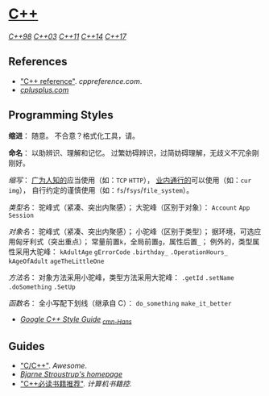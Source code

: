 # [C++](https://isocpp.org/)

[*C++98*](https://iso.org/standard/25845.html)
[*C++03*](https://iso.org/standard/38110.html)
[*C++11*](https://iso.org/standard/50372.html)
[*C++14*](https://iso.org/standard/64029.html)
[*C++17*](https://iso.org/standard/68564.html)

## References

+ ["C++ reference"](http://en.cppreference.com/w/cpp). *cppreference.com*.
+ [*cplusplus.com*](http://cplusplus.com/)

## Programming Styles

**缩进**：
随意。
不合意？格式化工具，请。

**命名**：
以助辨识、理解和记忆。
过繁妨碍辨识，过简妨碍理解，无歧义不冗余刚刚好。

*缩写*：
[广为人知的](http://wikipedia.org "Wikipedia 可查的")应当使用（如：`TCP` `HTTP`），
[业内通行的](http://Abbreviations.com "Abbreviations 推荐的")可以使用（如：`cur` `img`），
自行约定的谨慎使用（如：`fs`/`fsys`/`file_system`）。

*类型名*：
驼峰式（紧凑、突出内聚感）；
大驼峰（区别于对象）：
`Account` `App` `Session`

*对象名*：
驼峰式（紧凑、突出内聚感）；
小驼峰（区别于类型）；
据环境，可选应用匈牙利式（突出重点）；
常量前置`k`，全局前置`g`，属性后置`_`；
例外的，类型属性采用大驼峰：
`kAdultAge` `gErrorCode` `.birthday_` `.OperationHours_` `kAgeOfAdult` `ageTheLittleOne`

*方法名*：
对象方法采用小驼峰，类型方法采用大驼峰：
`.getId` `.setName` `.doSomething` `.SetUp`

*函数名*：
全小写配下划线（继承自 C）：
`do_something` `make_it_better`

+ [*Google C++ Style Guide*](https://google.github.io/styleguide/cppguide)<sub> [*cmn-Hans*](http://zh-google-styleguide.readthedocs.org/)</sub>

## Guides

+ ["C/C++"](http://fffaraz.github.io/awesome-cpp/). *Awesome*.
+ [*Bjarne Stroustrup's homepage*](http://stroustrup.com/)
+ ["C++必读书籍推荐"](http://bestcbooks.com/recommended-cpp-books/). *计算机书籍控*.
